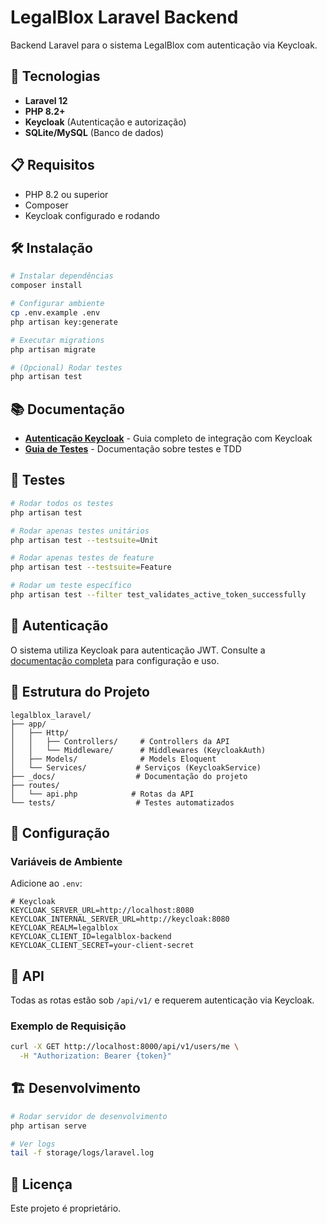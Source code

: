 # LegalBlox Laravel Backend

Backend Laravel para o sistema LegalBlox com autenticação via Keycloak.

## 🚀 Tecnologias

- **Laravel 12**
- **PHP 8.2+**
- **Keycloak** (Autenticação e autorização)
- **SQLite/MySQL** (Banco de dados)

## 📋 Requisitos

- PHP 8.2 ou superior
- Composer
- Keycloak configurado e rodando

## 🛠️ Instalação

```bash
# Instalar dependências
composer install

# Configurar ambiente
cp .env.example .env
php artisan key:generate

# Executar migrations
php artisan migrate

# (Opcional) Rodar testes
php artisan test
```

## 📚 Documentação

- **[Autenticação Keycloak](_docs/KEYCLOAK_AUTH.md)** - Guia completo de integração com Keycloak
- **[Guia de Testes](_docs/TESTING.md)** - Documentação sobre testes e TDD

## 🧪 Testes

```bash
# Rodar todos os testes
php artisan test

# Rodar apenas testes unitários
php artisan test --testsuite=Unit

# Rodar apenas testes de feature
php artisan test --testsuite=Feature

# Rodar um teste específico
php artisan test --filter test_validates_active_token_successfully
```

## 🔐 Autenticação

O sistema utiliza Keycloak para autenticação JWT. Consulte a [documentação completa](_docs/KEYCLOAK_AUTH.md) para configuração e uso.

## 📁 Estrutura do Projeto

```
legalblox_laravel/
├── app/
│   ├── Http/
│   │   ├── Controllers/     # Controllers da API
│   │   └── Middleware/      # Middlewares (KeycloakAuth)
│   ├── Models/              # Models Eloquent
│   └── Services/           # Serviços (KeycloakService)
├── _docs/                  # Documentação do projeto
├── routes/
│   └── api.php            # Rotas da API
└── tests/                  # Testes automatizados
```

## 🔧 Configuração

### Variáveis de Ambiente

Adicione ao `.env`:

```env
# Keycloak
KEYCLOAK_SERVER_URL=http://localhost:8080
KEYCLOAK_INTERNAL_SERVER_URL=http://keycloak:8080
KEYCLOAK_REALM=legalblox
KEYCLOAK_CLIENT_ID=legalblox-backend
KEYCLOAK_CLIENT_SECRET=your-client-secret
```

## 📝 API

Todas as rotas estão sob `/api/v1/` e requerem autenticação via Keycloak.

### Exemplo de Requisição

```bash
curl -X GET http://localhost:8000/api/v1/users/me \
  -H "Authorization: Bearer {token}"
```

## 🏗️ Desenvolvimento

```bash
# Rodar servidor de desenvolvimento
php artisan serve

# Ver logs
tail -f storage/logs/laravel.log
```

## 📄 Licença

Este projeto é proprietário.
